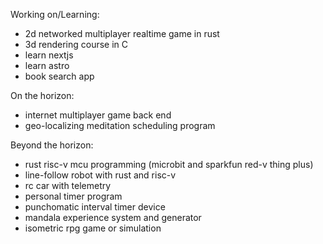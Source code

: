 Working on/Learning:
- 2d networked multiplayer realtime game in rust
- 3d rendering course in C
- learn nextjs
- learn astro
- book search app

On the horizon:
- internet multiplayer game back end
- geo-localizing meditation scheduling program

Beyond the horizon:
- rust risc-v mcu programming (microbit and sparkfun red-v thing plus)
- line-follow robot with rust and risc-v
- rc car with telemetry
- personal timer program
- punchomatic interval timer device
- mandala experience system and generator
- isometric rpg game or simulation
